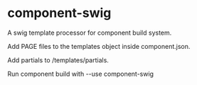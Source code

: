 component-swig
==============

A swig template processor for component build system.


Add PAGE files to the templates object inside component.json. 

Add partials to /templates/partials.

Run component build with --use component-swig
